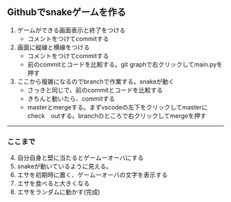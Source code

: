## Githubでsnakeゲームを作る

1. ゲームができる画面表示と終了をつける
    - コメントをつけてcommitする
2. 画面に縦線と横線をつける
    - コメントをつけてcommitする
    - 前のcommitとコードを比較する。git graphで右クリックしてmain.pyを押す
3. ここから複雑になるのでbranchで作業する。snakeが動く
    - さっきと同じで、前のcommitとコードを比較する
    - きちんと動いたら、commitする
    - masterとmergeする。まずvscodeの左下をクリックしてmasterにcheck　outする。branchのところで右クリックしてmergeを押す

***
### ここまで
4. 自分自身と壁に当たるとゲームーオーバにする
5. snakeが動いているように見える。
6. エサを初期時に置く、ゲームーオーバの文字を表示する
7. エサを食べると大きくなる
8. エサをランダムに動かす(完成)
